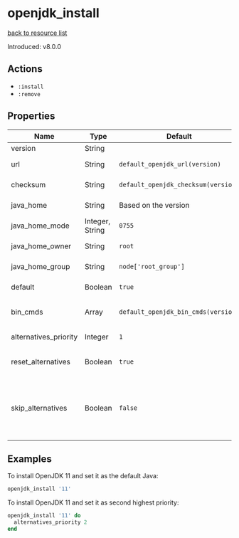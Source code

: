 
# openjdk_install

[back to resource list](https://github.com/sous-chefs/java#resources)

Introduced: v8.0.0

## Actions

- `:install`
- `:remove`

## Properties

| Name                  | Type            | Default                             | Description                                         |
| --------------------- | --------------- | ----------------------------------- | --------------------------------------------------- |
| version               | String          |                                     | Java version to install                             |
| url                   | String          | `default_openjdk_url(version)`      | The URL to download from                            |
| checksum              | String          | `default_openjdk_checksum(version)` | The checksum for the downloaded file                |
| java_home             | String          | Based on the version                | Set to override the java_home                       |
| java_home_mode        | Integer, String | `0755`                              | The permission for the Java home directory          |
| java_home_owner       | String          | `root`                              | Owner of the Java Home                              |
| java_home_group       | String          | `node['root_group']`                | Group for the Java Home                             |
| default               | Boolean         | `true`                              | Whether to set this as the default Java             |
| bin_cmds              | Array           | `default_openjdk_bin_cmds(version)` | A list of bin_cmds based on the version and variant |
| alternatives_priority | Integer         | `1`                                 | Alternatives priority to set for this Java          |
| reset_alternatives    | Boolean         | `true`                              | Whether to reset alternatives before setting        |
| skip_alternatives     | Boolean         | `false`                             | Whether to skip management of alternatives (makes `default`, `bin_cmds`, `alternatives_priority`, `reset_alternatives` irrelevant) |

## Examples

To install OpenJDK 11 and set it as the default Java:

```ruby
openjdk_install '11'
```

To install OpenJDK 11 and set it as second highest priority:

```ruby
openjdk_install '11' do
  alternatives_priority 2
end
```
